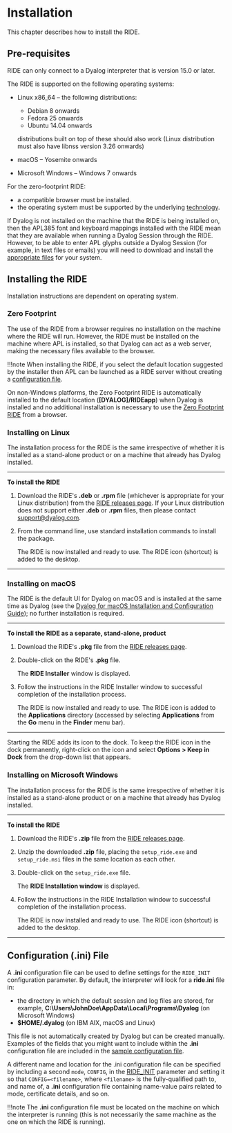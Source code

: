 # Installation

This chapter describes how to install the RIDE.

## Pre-requisites

RIDE can only connect to a Dyalog interpreter that is version 15.0 or later.

The RIDE is supported on the following operating systems:

- Linux x86_64 – the following distributions: 
    - Debian 8 onwards
    - Fedora 25 onwards
    - Ubuntu 14.04 onwards

    distributions built on top of these should also work (Linux distribution must also have libnss version 3.26 onwards)
    
- macOS – Yosemite onwards
- Microsoft Windows – Windows 7 onwards

For the zero-footprint RIDE:

- a compatible browser must be installed.
- the operating system must be supported by the underlying [technology](https://electronjs.org).

If Dyalog is not installed on the machine that the RIDE is being installed on, then the APL385 font and keyboard mappings installed with the RIDE mean that they are available when running a Dyalog Session through the RIDE. However, to be able to enter APL glyphs outside a Dyalog Session (for example, in text files or emails) you will need to download and install the [appropriate files](https://www.dyalog.com/apl-font-keyboard.htm) for your system.

## Installing the RIDE

Installation instructions are dependent on operating system.

### Zero Footprint

The use of the RIDE from a browser requires no installation on the machine where the RIDE will run. However, the RIDE must be installed on the machine where APL is installed, so that Dyalog can act as a web server, making the necessary files available to the browser.

!!!note
    When installing the RIDE, if you select the default location suggested by the installer then APL can be launched as a RIDE server without creating a [configuration file](sample_configuration_file.md).

On non-Windows platforms, the Zero Footprint RIDE is automatically installed to the default location (**[DYALOG]/RIDEapp**) when Dyalog is installed and no additional installation is necessary to use the [Zero Footprint RIDE](the_zero_footprint_ride.md) from a browser.

### Installing on Linux

The installation process for the RIDE is the same irrespective of whether it is installed as a stand-alone product or on a machine that already has Dyalog installed.

---
**To install the RIDE**

1. Download the RIDE's **.deb** or **.rpm** file (whichever is appropriate for your Linux distribution) from the [RIDE releases page](https://github.com/Dyalog/ride/releases). If your Linux distribution does not support either **.deb** or **.rpm** files, then please contact support@dyalog.com.
2. From the command line, use standard installation commands to install the package.

    The RIDE is now installed and ready to use. The RIDE icon (shortcut) is added to the desktop.

---

### Installing on macOS

The RIDE is the default UI for Dyalog on macOS and is installed at the same time as Dyalog (see the [Dyalog for macOS Installation and Configuration Guide](https://docs.dyalog.com/latest/Dyalog%20for%20macOS%20Installation%20and%20Configuration%20Guide.pdf)); no further installation is required.

---
**To install the RIDE as a separate, stand-alone, product**

1. Download the RIDE's **.pkg** file from the [RIDE releases page](https://github.com/Dyalog/ride/releases).
2. Double-click on the RIDE's **.pkg** file.

    The **RIDE Installer** window is displayed.

3. Follow the instructions in the RIDE Installer window to successful completion of the installation process.

    The RIDE is now installed and ready to use. The RIDE icon is added to the **Applications** directory (accessed by selecting **Applications** from the **Go** menu in the **Finder** menu bar).

---

Starting the RIDE adds its icon to the dock. To keep the RIDE icon in the dock permanently, right-click on the icon and select **Options > Keep in Dock** from the drop-down list that appears.

### Installing on Microsoft Windows

The installation process for the RIDE is the same irrespective of whether it is installed as a stand-alone product or on a machine that already has Dyalog installed.

---
**To install the RIDE**

1. Download the RIDE's **.zip** file from the [RIDE releases page](https://github.com/Dyalog/ride/releases).
2. Unzip the downloaded **.zip** file, placing the `setup_ride.exe` and `setup_ride.msi` files in the same location as each other.
3. Double-click on the `setup_ride.exe` file.

    The **RIDE Installation window** is displayed.
4. Follow the instructions in the RIDE Installation window to successful completion of the installation process.

    The RIDE is now installed and ready to use. The RIDE icon (shortcut) is added to the desktop.
    
---

## Configuration (.ini) File

A **.ini** configuration file can be used to define settings for the `RIDE_INIT` configuration parameter. By default, the interpreter will look for a **ride.ini** file in:

-  the directory in which the default session and log files are stored, for example, **C:\Users\JohnDoe\AppData\Local\Programs\Dyalog** (on Microsoft Windows)
- **$HOME/.dyalog** (on IBM AIX, macOS and Linux)

This file is not automatically created by Dyalog but can be created manually. Examples of the fields that you might want to include within the **.ini** configuration file are included in the [sample configuration file](sample_configuration_file.md).

A different name and location for the .ini configuration file can be specified by including a second `mode`, `CONFIG`, in the [RIDE_INIT](ride_init.md) parameter and setting it so that `CONFIG=<filename>`, where `<filename>` is the fully-qualified path to, and name of, a **.ini** configuration file containing name-value pairs related to mode, certificate details, and so on.

!!!note
    The **.ini** configuration file must be located on the machine on which the interpreter is running (this is not necessarily the same machine as the one on which the RIDE is running).














